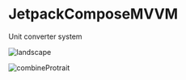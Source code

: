 # JetpackComposeMVVM
Unit converter system


![landscape](https://github.com/LennoxNunu/JetpackComposeMVVM/assets/68849219/863b1845-1c8f-4150-b245-68388804849d)

![combineProtrait](https://github.com/LennoxNunu/JetpackComposeMVVM/assets/68849219/982e6c5b-d9cf-4006-8bb2-85b9dc8a41a0)

